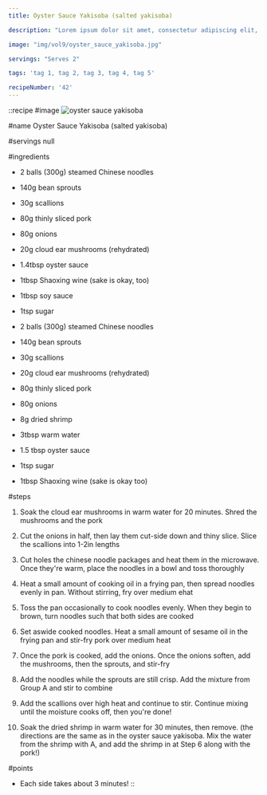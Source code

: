 ```yaml
---
title: Oyster Sauce Yakisoba (salted yakisoba)

description: "Lorem ipsum dolor sit amet, consectetur adipiscing elit, sed do eiusmod tempor incididunt ut labore et dolore magna aliqua. Tincidunt eget nullam non nisi est sit amet facilisis."

image: "img/vol9/oyster_sauce_yakisoba.jpg"

servings: "Serves 2"

tags: 'tag 1, tag 2, tag 3, tag 4, tag 5'

recipeNumber: '42'
---
```


::recipe
#image
![oyster sauce yakisoba](/img/vol9/oyster_sauce_yakisoba.jpg)

#name
Oyster Sauce Yakisoba (salted yakisoba)

#servings
null

#ingredients
- 2 balls (300g) steamed Chinese noodles
- 140g bean sprouts
- 30g scallions
- 80g thinly sliced pork
- 80g onions
- 20g cloud ear mushrooms (rehydrated)

- 1.4tbsp oyster sauce
- 1tbsp Shaoxing wine (sake is okay, too)
- 1tbsp soy sauce
- 1tsp sugar

- 2 balls (300g) steamed Chinese noodles
- 140g bean sprouts
- 30g scallions
- 20g cloud ear mushrooms (rehydrated)
- 80g thinly sliced pork
- 80g onions
- 8g dried shrimp
- 3tbsp warm water

- 1.5 tbsp oyster sauce
- 1tsp sugar
- 1tbsp Shaoxing wine (sake is okay too)

#steps
1. Soak the cloud ear mushrooms in warm water for 20 minutes. Shred the mushrooms and the pork

2. Cut the onions in half, then lay them cut-side down and thiny slice. Slice the scallions into 1-2in lengths

3. Cut holes the chinese noodle packages and heat them in the microwave. Once they're warm, place the noodles in a bowl and toss thoroughly

4. Heat a small amount of cooking oil in a frying pan, then spread noodles evenly in pan. Without stirring, fry over medium ehat

5. Toss the pan occasionally to cook noodles evenly. When they begin to brown, turn noodles such that both sides are cooked

6. Set aswide cooked noodles. Heat a small amount of sesame oil in the frying pan and stir-fry pork over medium heat

7. Once the pork is cooked, add the onions. Once the onions soften, add the mushrooms, then the sprouts, and stir-fry

8. Add the noodles while the sprouts are still crisp. Add the mixture from Group A and stir to combine

9. Add the scallions over high heat and continue to stir. Continue mixing until the moisture cooks off, then you're done!

10. Soak the dried shrimp in warm water for 30 minutes, then remove. (the directions are the same as in the oyster sauce yakisoba. Mix the water from the shrimp with A, and add the shrimp in at Step 6 along with the pork!)

#points
- Each side takes about 3 minutes!
::